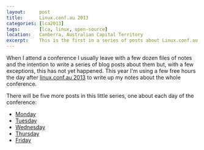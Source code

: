 ```yaml
---
layout:     post
title:      Linux.conf.au 2013
categories: [lca2013]
tags:       [lca, linux, open-source]
location:   Canberra, Australian Capital Territory
excerpt:    This is the first in a series of posts about Linux.conf.au 2013 which finished yesterday at the Australian National University in Canberra.
---
```


When I attend a conference I usually leave with a few dozen files of notes and
the intention to write a series of blog posts about them but, with a few
exceptions, this has not yet happened. This year I'm using a few free hours
the day after [linux.conf.au 2013](lca2013) to write up my notes about the
whole conference.

[lca2013]: http://lca2013.linux.org.au/

There will be five more posts in this little series, one about each day of the
conference:

- [Monday](/2013/)
- [Tuesday]()
- [Wednesday]()
- [Thursday]()
- [Friday]()
